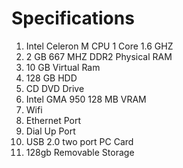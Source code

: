 # Specifications
1. Intel Celeron M CPU 1 Core 1.6 GHZ
2. 2 GB 667 MHZ DDR2 Physical RAM
3. 10 GB Virtual Ram
4. 128 GB HDD
5. CD DVD Drive
6. Intel GMA 950 128 MB VRAM
7. Wifi
8. Ethernet Port
9. Dial Up Port
10. USB 2.0 two port PC Card
11. 128gb Removable Storage
